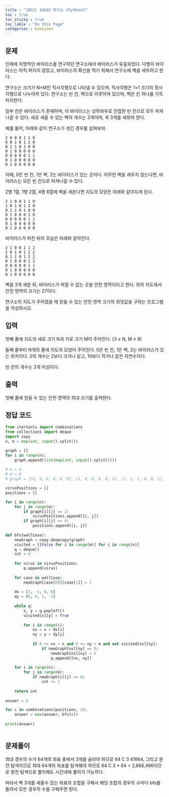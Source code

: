 ```yaml
---
title : "[BOJ] 14502 연구소 (Python3)"
toc : true
toc_sticky : true
toc_lable : "On this Page"
categories : baekjoon
---
```

## 문제
인체에 치명적인 바이러스를 연구하던 연구소에서 바이러스가 유출되었다. 다행히 바이러스는 아직 퍼지지 않았고, 바이러스의 확산을 막기 위해서 연구소에 벽을 세우려고 한다.

연구소는 크기가 N×M인 직사각형으로 나타낼 수 있으며, 직사각형은 1×1 크기의 정사각형으로 나누어져 있다. 연구소는 빈 칸, 벽으로 이루어져 있으며, 벽은 칸 하나를 가득 차지한다. 

일부 칸은 바이러스가 존재하며, 이 바이러스는 상하좌우로 인접한 빈 칸으로 모두 퍼져나갈 수 있다. 새로 세울 수 있는 벽의 개수는 3개이며, 꼭 3개를 세워야 한다.

예를 들어, 아래와 같이 연구소가 생긴 경우를 살펴보자.

```
2 0 0 0 1 1 0
0 0 1 0 1 2 0
0 1 1 0 1 0 0
0 1 0 0 0 0 0
0 0 0 0 0 1 1
0 1 0 0 0 0 0
0 1 0 0 0 0 0
```

이때, 0은 빈 칸, 1은 벽, 2는 바이러스가 있는 곳이다. 아무런 벽을 세우지 않는다면, 바이러스는 모든 빈 칸으로 퍼져나갈 수 있다.

2행 1열, 1행 2열, 4행 6열에 벽을 세운다면 지도의 모양은 아래와 같아지게 된다.

```
2 1 0 0 1 1 0
1 0 1 0 1 2 0
0 1 1 0 1 0 0
0 1 0 0 0 1 0
0 0 0 0 0 1 1
0 1 0 0 0 0 0
0 1 0 0 0 0 0
```
바이러스가 퍼진 뒤의 모습은 아래와 같아진다.

```
2 1 0 0 1 1 2
1 0 1 0 1 2 2
0 1 1 0 1 2 2
0 1 0 0 0 1 2
0 0 0 0 0 1 1
0 1 0 0 0 0 0
0 1 0 0 0 0 0
```

벽을 3개 세운 뒤, 바이러스가 퍼질 수 없는 곳을 안전 영역이라고 한다. 위의 지도에서 안전 영역의 크기는 27이다.

연구소의 지도가 주어졌을 때 얻을 수 있는 안전 영역 크기의 최댓값을 구하는 프로그램을 작성하시오.

## 입력
첫째 줄에 지도의 세로 크기 N과 가로 크기 M이 주어진다. (3 ≤ N, M ≤ 8)

둘째 줄부터 N개의 줄에 지도의 모양이 주어진다. 0은 빈 칸, 1은 벽, 2는 바이러스가 있는 위치이다. 2의 개수는 2보다 크거나 같고, 10보다 작거나 같은 자연수이다.

빈 칸의 개수는 3개 이상이다.

## 출력
첫째 줄에 얻을 수 있는 안전 영역의 최대 크기를 출력한다.


## 정답 코드
```python
from itertools import combinations
from collections import deque
import copy
n, m = map(int, input().split())

graph = []
for i in range(n):
    graph.append(list(map(int, input().split())))
    
# n = 4
# m = 6
# graph = [[0, 0, 0, 0, 0, 0], [1, 0, 0, 0, 0, 2], [1, 1, 1, 0, 0, 2], [0, 0, 0, 0, 0, 2]]

virusPositions = []
positions = []

for i in range(n):
    for j in range(m):
        if graph[i][j] == 2:
            virusPositions.append([i, j])
        if graph[i][j] == 0:
            positions.append([i, j])
        
def bfs(wallCase):
    newGraph = copy.deepcopy(graph)
    visited = [[False for i in range(m)] for i in range(n)]
    q = deque()
    cnt = 0
    
    for virus in virusPositions:
        q.append(virus)
    
    for case in wallCase:
        newGraph[case[0]][case[1]] = 1
    
    dx = [1, -1, 0, 0]
    dy = [0, 0, 1, -1]
    
    while q:
        x, y = q.popleft()
        visited[x][y] = True
        
        for i in range(4):
            nx = x + dx[i]
            ny = y + dy[i]
            
            if 0 <= nx < n and 0 <= ny < m and not visited[nx][ny]:
                if newGraph[nx][ny] == 0:
                    newGraph[nx][ny] = 2
                    q.append([nx, ny])
                    
    for i in range(n):
        for j in range(m):
            if newGraph[i][j] == 0:
                cnt += 1
                
    return cnt
    
answer = 0

for c in combinations(positions, 3):
    answer = max(answer, bfs(c))
    
print(answer)
    
```

## 문제풀이

최대 경우의 수가 64개의 좌표 중에서 3개를 골라야 하므로 64 C 3 41664, 그리고 완전 탐색이므로 최대 64개의 좌표를 탐색해야 하므로 64 C 3 * 64 = 2,666,496이므로 완전 탐색으로 풀이해도 시간내에 풀이가 가능하다.

따라서 벽 3개를 세울수 있는 좌표의 조합을 구해서 해당 조합의 경우의 수마다 bfs를 돌려서 모든 경우의 수를 구해주면 된다.

